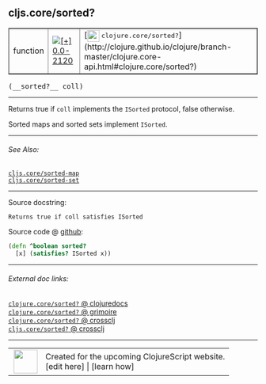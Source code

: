 ## cljs.core/sorted?



 <table border="1">
<tr>
<td>function</td>
<td><a href="https://github.com/cljsinfo/cljs-api-docs/tree/0.0-2120"><img valign="middle" alt="[+] 0.0-2120" title="Added in 0.0-2120" src="https://img.shields.io/badge/+-0.0--2120-lightgrey.svg"></a> </td>
<td>
[<img height="24px" valign="middle" src="http://i.imgur.com/1GjPKvB.png"> <samp>clojure.core/sorted?</samp>](http://clojure.github.io/clojure/branch-master/clojure.core-api.html#clojure.core/sorted?)
</td>
</tr>
</table>


 <samp>
(__sorted?__ coll)<br>
</samp>

---

Returns true if `coll` implements the `ISorted` protocol, false otherwise.

Sorted maps and sorted sets implement `ISorted`.



---


###### See Also:

[`cljs.core/sorted-map`](../cljs.core/sorted-map.md)<br>
[`cljs.core/sorted-set`](../cljs.core/sorted-set.md)<br>

---


Source docstring:

```
Returns true if coll satisfies ISorted
```


Source code @ [github](https://github.com/clojure/clojurescript/blob/r3264/src/main/cljs/cljs/core.cljs#L1771-L1773):

```clj
(defn ^boolean sorted?
  [x] (satisfies? ISorted x))
```

<!--
Repo - tag - source tree - lines:

 <pre>
clojurescript @ r3264
└── src
    └── main
        └── cljs
            └── cljs
                └── <ins>[core.cljs:1771-1773](https://github.com/clojure/clojurescript/blob/r3264/src/main/cljs/cljs/core.cljs#L1771-L1773)</ins>
</pre>

-->

---



###### External doc links:

[`clojure.core/sorted?` @ clojuredocs](http://clojuredocs.org/clojure.core/sorted_q)<br>
[`clojure.core/sorted?` @ grimoire](http://conj.io/store/v1/org.clojure/clojure/1.7.0-beta3/clj/clojure.core/sorted%3F/)<br>
[`clojure.core/sorted?` @ crossclj](http://crossclj.info/fun/clojure.core/sorted%3F.html)<br>
[`cljs.core/sorted?` @ crossclj](http://crossclj.info/fun/cljs.core.cljs/sorted%3F.html)<br>

---

 <table>
<tr><td>
<img valign="middle" align="right" width="48px" src="http://i.imgur.com/Hi20huC.png">
</td><td>
Created for the upcoming ClojureScript website.<br>
[edit here] | [learn how]
</td></tr></table>

[edit here]:https://github.com/cljsinfo/cljs-api-docs/blob/master/cljsdoc/cljs.core/sortedQMARK.cljsdoc
[learn how]:https://github.com/cljsinfo/cljs-api-docs/wiki/cljsdoc-files

<!--

This information was too distracting to show to readers, but I'll leave it
commented here since it is helpful to:

- pretty-print the data used to generate this document
- and show how to retrieve that data



The API data for this symbol:

```clj
{:description "Returns true if `coll` implements the `ISorted` protocol, false otherwise.\n\nSorted maps and sorted sets implement `ISorted`.",
 :return-type boolean,
 :ns "cljs.core",
 :name "sorted?",
 :signature ["[coll]"],
 :history [["+" "0.0-2120"]],
 :type "function",
 :related ["cljs.core/sorted-map" "cljs.core/sorted-set"],
 :full-name-encode "cljs.core/sortedQMARK",
 :source {:code "(defn ^boolean sorted?\n  [x] (satisfies? ISorted x))",
          :title "Source code",
          :repo "clojurescript",
          :tag "r3264",
          :filename "src/main/cljs/cljs/core.cljs",
          :lines [1771 1773]},
 :full-name "cljs.core/sorted?",
 :clj-symbol "clojure.core/sorted?",
 :docstring "Returns true if coll satisfies ISorted"}

```

Retrieve the API data for this symbol:

```clj
;; from Clojure REPL
(require '[clojure.edn :as edn])
(-> (slurp "https://raw.githubusercontent.com/cljsinfo/cljs-api-docs/catalog/cljs-api.edn")
    (edn/read-string)
    (get-in [:symbols "cljs.core/sorted?"]))
```

-->
